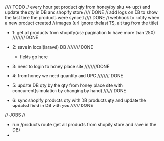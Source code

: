 //// TODO
// every hour get product qty from honey(by sku <=> upc) and update the qty in DB and shopify store   //// DONE
// add logs on DB to show the last time the products were synced   //// DONE
// webhook to notify when a new product created
// images (url ignore thelast TS, alt tag from the title)




- 1: get all products from shopify(use pagination to have more than 250) //////// DONE 

- 2: save in local(laravel) DB       //////// DONE
    - fields go here

- 3: need to login to honey place site   ////////DONE
- 4: from honey we need quantity and UPC //////// DONE
- 5: update DB qty by the qty from honey place site with concurrent(simulation by changing by hand)    ////// DONE
- 6: sync shopify products qty with DB products qty and update the updated field in DB with yes      ////// DONE


// JOBS //
- run /products route (get all products from shopify store and save in the DB)
- 

